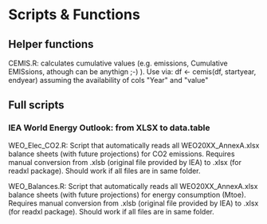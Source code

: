 # Scripts & Functions

## Helper functions
CEMIS.R: calculates cumulative values (e.g. emissions, Cumulative EMISsions, athough can be anythign ;-) ).
Use via: df <- cemis(df, startyear, endyear) assuming the availability of cols "Year"  and "value" 

## Full scripts
### IEA World Energy Outlook: from XLSX to data.table
WEO_Elec_CO2.R: Script that automatically reads all WEO20XX_AnnexA.xlsx balance sheets (with future projections) for CO2 emissions. 
Requires manual conversion from .xlsb (original file provided by IEA) to .xlsx (for readxl package). Should work if all files are in same folder.

WEO_Balances.R: Script that automatically reads all WEO20XX_AnnexA.xlsx balance sheets (with future projections) for energy consumption (Mtoe). 
Requires manual conversion from .xlsb (original file provided by IEA) to .xlsx (for readxl package). Should work if all files are in same folder.
